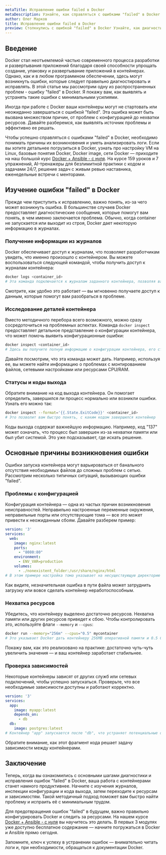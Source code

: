 ```yaml
---
metaTitle: Исправление ошибки failed в Docker
metaDescription: Узнайте, как справляться с ошибками "failed" в Docker - от выявления проблемы до эффективных способов ее устранения для безошибочной работы контейнеров
author: Олег Марков
title: Исправление ошибки failed в Docker
preview: Столкнулись с ошибкой "failed" в Docker Узнайте, как диагностировать и исправлять неполадки для обеспечения надежной работы контейнеров
---
```


## Введение

Docker стал неотъемлемой частью современного процесса разработки и развертывания приложений благодаря своей способности упрощать создание, упаковку и развертывание приложений в контейнерах. Однако, как и в любом программном обеспечении, здесь могут возникнуть ошибки, которые следует правильно диагностировать и исправлять. В этой статье мы рассмотрим одну из распространенных проблем - ошибку "failed" в Docker. Я покажу вам, как выявлять и устранять такие ошибки с минимальными усилиями.

Иногда при работе с Docker ваши контейнеры могут не стартовать или неожиданно завершаться с ошибкой "failed". Эта ошибка может быть вызвана множеством причин, от проблем с конфигурацией до нехватки ресурсов. Давайте разберемся, как выявлять источник проблемы и эффективно ее решать.

Чтобы успешно справляться с ошибками "failed" в Docker, необходимо понимать причины их возникновения и уметь анализировать логи. Если вы хотите детальнее погрузиться в Docker, узнать про настройку VM на Linux, базовые понятия Docker, Docker image, сети Docker — приходите на наш большой курс [Docker + Ansible - с нуля](https://purpleschool.ru/course/docker). На курсе 159 уроков и 7 упражнений, AI-тренажеры для безлимитной практики с кодом и задачами 24/7, решение задач с живым ревью наставника, еженедельные встречи с менторами.

## Изучение ошибки "failed" в Docker

Прежде чем приступить к исправлению, важно понять, из-за чего может возникнуть ошибка. В большинстве случаев Docker предоставляет диагностические сообщения, которые помогут вам понять, в чем именно заключается проблема. Обычно, когда container не запускается или выходит из строя, Docker дает некоторую информацию в журналах.

### Получение информации из журналов

Docker обеспечивает доступ к журналам, что позволяет разработчикам увидеть, что именно произошло с контейнером. Вы можете воспользоваться следующей командой, чтобы получить доступ к журналам контейнера:

```bash
docker logs <container_id> 
# Эта команда подключается к журналам заданного контейнера, позволяя вам увидеть, что происходило перед сбоем
```

Смотрите, как удобно это работает — вы мгновенно получаете доступ к данным, которые помогут вам разобраться в проблеме.

### Исследование деталей контейнера

Вместо методичного перебора всего возможного, можно сразу сосредоточиться на проблемных аспектах. Команда `docker inspect` предоставляет детальное представление о конфигурации контейнера, что может помочь выявить конфигурационные ошибки:

```bash
docker inspect <container_id>
# Здесь вы получите полную информацию о конфигурации контейнера, его статусе и возможных ошибках
```

Давайте посмотрим, что эта команда может дать. Например, используя ее, вы можете найти информацию о проблемах с монтированием файлов, сетевыми настройками или ресурсами CPU/RAM.

### Статусы и коды выхода

Обратите внимание на код выхода контейнера. Он помогает определить, завершился ли процесс нормально или возникли ошибки. Узнать его можно так:

```bash
docker inspect --format='{{.State.ExitCode}}' <container_id>
# Это позволит вам быстро понять, с каким кодом завершился контейнер
```

Коды выхода содержат важнейшую информацию. Например, код "137" может означать, что процесс был завершен из-за нехватки памяти или был убит системой. Это уже подсказывает, где искать решение.

## Основные причины возникновения ошибки

Ошибки запуска контейнера могут варьироваться от банального отсутствия необходимых файлов до сложных проблем с сетью. Рассмотрим несколько типичных ситуаций, вызывающих ошибки "failed".

### Проблемы с конфигурацией

Конфигурация контейнера — одна из частых причин возникновения неисправностей. Неправильно настроенные переменные окружения, неправильные порты или отсутствующие тома — все это может привести к неожиданным сбоям. Давайте разберем пример:

```yaml
version: '3'
services:
  web:
    image: nginx:latest
    ports:
      - "8080:80"
    environment:
      - ENV_VAR=production
    volumes:
      - ./nonexistent_folder:/usr/share/nginx/html
# В этом примере настройка тома указывает на несуществующую директорию lo
```

Как видите, незначительная ошибка в пути файла может затруднить загрузку или вовсе сделать контейнер неработоспособным.

### Нехватка ресурсов

Убедитесь, что контейнеру выделено достаточно ресурсов. Нехватка памяти или других ресурсов приведет к сбою. Чтобы контролировать это, используйте флаги `--memory` и `--cpus`:

```bash
docker run --memory="256m" --cpus="0.5" mycontainer
# Это указывает Docker дать контейнеру 256MB оперативной памяти и 0.5 CPU
```

Покажу вам, как это реализовано на практике: достаточно чуть-чуть увеличить значения — и ваш контейнер заработает стабильнее.

### Проверка зависимостей

Некоторые контейнеры зависят от других служб или сетевых подключений, чтобы успешно запускаться. Проверьте, что все необходимые зависимости доступны и работают корректно. 

```yaml
version: '3'
services:
  app:
    image: myapp:latest
    depends_on:
      - db
  db:
    image: postgres:latest
# Контейнер "app" запускается после "db", что устраняет потенциальные ошибки на уровне приложения
```

Обратите внимание, как этот фрагмент кода решает задачу зависимости между контейнерами.

## Заключение

Теперь, когда вы ознакомились с основными шагами диагностики и исправления ошибок "failed" в Docker, ваша работа с контейнерами станет намного продуктивнее. Начните с изучения журналов, инспекции конфигурации и кода выхода, затем переходите к ресурсам и зависимостям. Такой методичный подход поможет вам быстро найти проблему и испраить её с минимальным трудом.

Для предотвращения ошибок "failed" в будущем, важно правильно конфигурировать Docker и следить за ресурсами. На нашем курсе [Docker + Ansible - с нуля](https://purpleschool.ru/course/docker) вы научитесь это делать. В первых 3 модулях уже доступно бесплатное содержание — начните погружаться в Docker и Ansible прямо сегодня.

Запомните, ключ к успеху в устранении ошибок — внимательно читать логи и, при необходимости, обращаться к документации Docker. 
